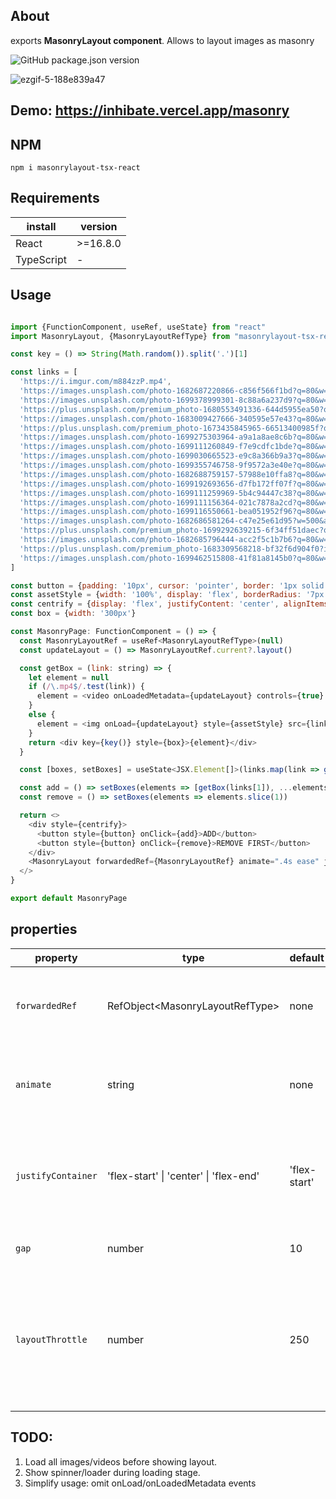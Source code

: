 ## About
exports **MasonryLayout component**.
Allows to layout images as masonry

![GitHub package.json version](https://img.shields.io/github/package-json/v/inhibate/masonrylayout-tsx-react)

![ezgif-5-188e839a47](https://github.com/inhibate/masonrylayout/assets/7237762/061b05e7-60bc-4efb-993e-62a45f440f3c)

## Demo: https://inhibate.vercel.app/masonry

## NPM
```npm i masonrylayout-tsx-react```

## Requirements

| install | version |
| --- | --- |
| React | >=16.8.0 |
| TypeScript | - |

## Usage
```js

import {FunctionComponent, useRef, useState} from "react"
import MasonryLayout, {MasonryLayoutRefType} from "masonrylayout-tsx-react"

const key = () => String(Math.random()).split('.')[1]

const links = [
  'https://i.imgur.com/m884zzP.mp4',
  'https://images.unsplash.com/photo-1682687220866-c856f566f1bd?q=80&w=1470&auto=format&fit=crop&ixlib=rb-4.0.3&ixid=M3wxMjA3fDF8MHxwaG90by1wYWdlfHx8fGVufDB8fHx8fA%3D%3D',
  'https://images.unsplash.com/photo-1699378999301-8c88a6a237d9?q=80&w=1364&auto=format&fit=crop&ixlib=rb-4.0.3&ixid=M3wxMjA3fDB8MHxwaG90by1wYWdlfHx8fGVufDB8fHx8fA%3D%3D',
  'https://plus.unsplash.com/premium_photo-1680553491336-644d5955ea50?q=80&w=1470&auto=format&fit=crop&ixlib=rb-4.0.3&ixid=M3wxMjA3fDB8MHxwaG90by1wYWdlfHx8fGVufDB8fHx8fA%3D%3D',
  'https://images.unsplash.com/photo-1683009427666-340595e57e43?q=80&w=1470&auto=format&fit=crop&ixlib=rb-4.0.3&ixid=M3wxMjA3fDF8MHxwaG90by1wYWdlfHx8fGVufDB8fHx8fA%3D%3D',
  'https://plus.unsplash.com/premium_photo-1673435845965-66513400985f?q=80&w=1332&auto=format&fit=crop&ixlib=rb-4.0.3&ixid=M3wxMjA3fDB8MHxwaG90by1wYWdlfHx8fGVufDB8fHx8fA%3D%3D',
  'https://images.unsplash.com/photo-1699275303964-a9a1a8ae8c6b?q=80&w=1470&auto=format&fit=crop&ixlib=rb-4.0.3&ixid=M3wxMjA3fDB8MHxwaG90by1wYWdlfHx8fGVufDB8fHx8fA%3D%3D',
  'https://images.unsplash.com/photo-1699111260849-f7e9cdfc1bde?q=80&w=1374&auto=format&fit=crop&ixlib=rb-4.0.3&ixid=M3wxMjA3fDB8MHxwaG90by1wYWdlfHx8fGVufDB8fHx8fA%3D%3D',
  'https://images.unsplash.com/photo-1699030665523-e9c8a366b9a3?q=80&w=1332&auto=format&fit=crop&ixlib=rb-4.0.3&ixid=M3wxMjA3fDB8MHxwaG90by1wYWdlfHx8fGVufDB8fHx8fA%3D%3D',
  'https://images.unsplash.com/photo-1699355746758-9f9572a3e40e?q=80&w=1374&auto=format&fit=crop&ixlib=rb-4.0.3&ixid=M3wxMjA3fDB8MHxwaG90by1wYWdlfHx8fGVufDB8fHx8fA%3D%3D',
  'https://images.unsplash.com/photo-1682688759157-57988e10ffa8?q=80&w=1470&auto=format&fit=crop&ixlib=rb-4.0.3&ixid=M3wxMjA3fDF8MHxwaG90by1wYWdlfHx8fGVufDB8fHx8fA%3D%3D',
  'https://images.unsplash.com/photo-1699192693656-d7fb172ff07f?q=80&w=1374&auto=format&fit=crop&ixlib=rb-4.0.3&ixid=M3wxMjA3fDB8MHxwaG90by1wYWdlfHx8fGVufDB8fHx8fA%3D%3D',
  'https://images.unsplash.com/photo-1699111259969-5b4c94447c38?q=80&w=1374&auto=format&fit=crop&ixlib=rb-4.0.3&ixid=M3wxMjA3fDB8MHxwaG90by1wYWdlfHx8fGVufDB8fHx8fA%3D%3D',
  'https://images.unsplash.com/photo-1699111156364-021c7878a2cd?q=80&w=1374&auto=format&fit=crop&ixlib=rb-4.0.3&ixid=M3wxMjA3fDB8MHxwaG90by1wYWdlfHx8fGVufDB8fHx8fA%3D%3D',
  'https://images.unsplash.com/photo-1699116550661-bea051952f96?q=80&w=1470&auto=format&fit=crop&ixlib=rb-4.0.3&ixid=M3wxMjA3fDB8MHxwaG90by1wYWdlfHx8fGVufDB8fHx8fA%3D%3D',
  'https://images.unsplash.com/photo-1682686581264-c47e25e61d95?w=500&auto=format&fit=crop&q=60&ixlib=rb-4.0.3&ixid=M3wxMjA3fDF8MHxlZGl0b3JpYWwtZmVlZHwxfHx8ZW58MHx8fHx8',
  'https://plus.unsplash.com/premium_photo-1699292639215-6f34ff51daec?q=80&w=1470&auto=format&fit=crop&ixlib=rb-4.0.3&ixid=M3wxMjA3fDB8MHxwaG90by1wYWdlfHx8fGVufDB8fHx8fA%3D%3D',
  'https://images.unsplash.com/photo-1682685796444-acc2f5c1b7b6?q=80&w=1470&auto=format&fit=crop&ixlib=rb-4.0.3&ixid=M3wxMjA3fDF8MHxwaG90by1wYWdlfHx8fGVufDB8fHx8fA%3D%3D',
  'https://plus.unsplash.com/premium_photo-1683309568218-bf32f6d904f0?ixlib=rb-4.0.3&ixid=M3wxMjA3fDB8MHxlZGl0b3JpYWwtZmVlZHwyNHx8fGVufDB8fHx8fA%3D%3D&auto=format&fit=crop&w=700&q=60',
  'https://images.unsplash.com/photo-1699462515808-41f81a8145b0?q=80&w=1470&auto=format&fit=crop&ixlib=rb-4.0.3&ixid=M3wxMjA3fDB8MHxwaG90by1wYWdlfHx8fGVufDB8fHx8fA%3D%3D'
]

const button = {padding: '10px', cursor: 'pointer', border: '1px solid transparent', margin: '20px 5px'}
const assetStyle = {width: '100%', display: 'flex', borderRadius: '7px'}
const centrify = {display: 'flex', justifyContent: 'center', alignItems: 'center'}
const box = {width: '300px'}

const MasonryPage: FunctionComponent = () => {
  const MasonryLayoutRef = useRef<MasonryLayoutRefType>(null)
  const updateLayout = () => MasonryLayoutRef.current?.layout()

  const getBox = (link: string) => {
    let element = null
    if (/\.mp4$/.test(link)) {
      element = <video onLoadedMetadata={updateLayout} controls={true} autoPlay={true} loop={true} muted style={assetStyle}><source src={link} type="video/mp4" /></video>
    }
    else {
      element = <img onLoad={updateLayout} style={assetStyle} src={link} />
    }
    return <div key={key()} style={box}>{element}</div>
  }

  const [boxes, setBoxes] = useState<JSX.Element[]>(links.map(link => getBox(link)))

  const add = () => setBoxes(elements => [getBox(links[1]), ...elements])
  const remove = () => setBoxes(elements => elements.slice(1))

  return <>
    <div style={centrify}>
      <button style={button} onClick={add}>ADD</button>
      <button style={button} onClick={remove}>REMOVE FIRST</button>
    </div>
    <MasonryLayout forwardedRef={MasonryLayoutRef} animate=".4s ease" justifyContainer="center" gap={5} layoutThrottle={200}>{boxes}</MasonryLayout>
  </>
}

export default MasonryPage
```

## properties

| property | type | default | description |
| --- | --- | --- | --- |
| `forwardedRef` | RefObject\<MasonryLayoutRefType\> | none | Provides **layout()** function. Used to layout elements |
| `animate` | string | none | To animate elements using CSS-transition. Example: **.4s ease** |
| `justifyContainer` | 'flex-start' \| 'center' \| 'flex-end' | 'flex-start' | Specifies how to place container (in which all elements are nested) |
| `gap` | number | 10 | A gap for the elements |
| `layoutThrottle` | number | 250 | Delay after which the **layout()** function is called to layout elements when browser's window is resized | 

## TODO:
1) Load all images/videos before showing layout.
2) Show spinner/loader during loading stage.
3) Simplify usage: omit onLoad/onLoadedMetadata events
